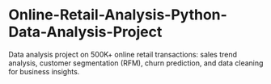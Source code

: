 # Online-Retail-Analysis-Python-Data-Analysis-Project
Data analysis project on 500K+ online retail transactions: sales trend analysis, customer segmentation (RFM), churn prediction, and data cleaning for business insights.
